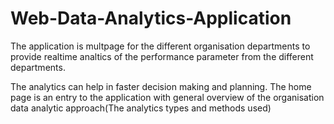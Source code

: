 # Web-Data-Analytics-Application
The application is multpage for the different organisation departments to provide realtime analtics of the performance parameter from  the different departments.

The analytics can help in faster decision making and planning.
The home page is an entry to the application with general overview of the organisation data analytic approach(The analytics types and methods used)

